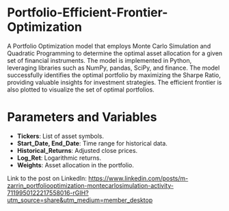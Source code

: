 # Portfolio-Efficient-Frontier-Optimization

A Portfolio Optimization model that employs Monte
Carlo Simulation and Quadratic Programming to determine the optimal
asset allocation for a given set of financial instruments. The model is
implemented in Python, leveraging libraries such as NumPy, pandas,
SciPy, and finance. The model successfully identifies the
optimal portfolio by maximizing the Sharpe Ratio, providing valuable
insights for investment strategies. The efficient frontier is also
plotted to visualize the set of optimal portfolios.

# Parameters and Variables

-   **Tickers**: List of asset symbols.
-   **Start_Date, End_Date**: Time range for historical data.
-   **Historical_Returns**: Adjusted close prices.
-   **Log_Ret**: Logarithmic returns.
-   **Weights**: Asset allocation in the portfolio.

Link to the post on LinkedIn: https://www.linkedin.com/posts/m-zarrin_portfoliooptimization-montecarlosimulation-activity-7119950122217558016-rGIH?utm_source=share&utm_medium=member_desktop
